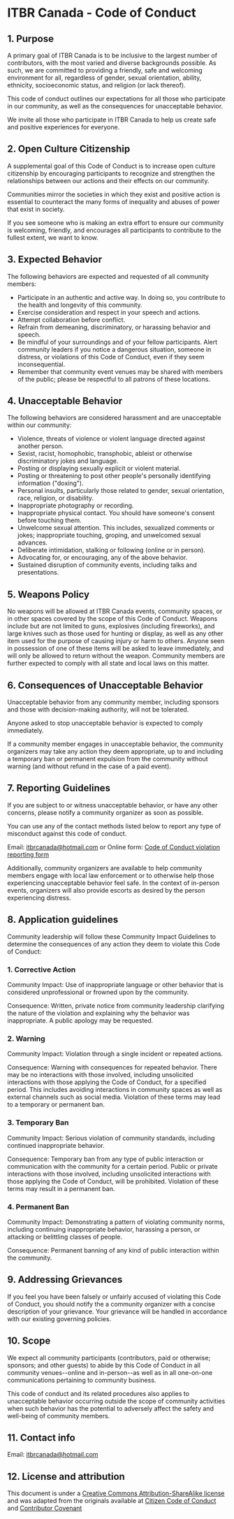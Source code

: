 # ITBR Canada - Code of Conduct

## 1. Purpose

A primary goal of ITBR Canada is to be inclusive to the largest number of contributors, with the most varied and diverse backgrounds possible. As such, we are committed to providing a friendly, safe and welcoming environment for all, regardless of gender, sexual orientation, ability, ethnicity, socioeconomic status, and religion (or lack thereof).

This code of conduct outlines our expectations for all those who participate in our community, as well as the consequences for unacceptable behavior.

We invite all those who participate in ITBR Canada to help us create safe and positive experiences for everyone.

## 2. Open Culture Citizenship

A supplemental goal of this Code of Conduct is to increase open culture citizenship by encouraging participants to recognize and strengthen the relationships between our actions and their effects on our community.

Communities mirror the societies in which they exist and positive action is essential to counteract the many forms of inequality and abuses of power that exist in society.

If you see someone who is making an extra effort to ensure our community is welcoming, friendly, and encourages all participants to contribute to the fullest extent, we want to know.

## 3. Expected Behavior

The following behaviors are expected and requested of all community members:

  * Participate in an authentic and active way. In doing so, you contribute to the health and longevity of this community.
  * Exercise consideration and respect in your speech and actions.
  * Attempt collaboration before conflict.
  * Refrain from demeaning, discriminatory, or harassing behavior and speech.
  * Be mindful of your surroundings and of your fellow participants. Alert community leaders if you notice a dangerous situation, someone in distress, or violations of this Code of Conduct, even if they seem inconsequential.
  * Remember that community event venues may be shared with members of the public; please be respectful to all patrons of these locations.

## 4. Unacceptable Behavior

The following behaviors are considered harassment and are unacceptable within our community:

  * Violence, threats of violence or violent language directed against another person.
  * Sexist, racist, homophobic, transphobic, ableist or otherwise discriminatory jokes and language.
  * Posting or displaying sexually explicit or violent material.
  * Posting or threatening to post other people's personally identifying information ("doxing").
  * Personal insults, particularly those related to gender, sexual orientation, race, religion, or disability.
  * Inappropriate photography or recording.
  * Inappropriate physical contact. You should have someone's consent before touching them.
  * Unwelcome sexual attention. This includes, sexualized comments or jokes; inappropriate touching, groping, and unwelcomed sexual advances.
  * Deliberate intimidation, stalking or following (online or in person).
  * Advocating for, or encouraging, any of the above behavior.
  * Sustained disruption of community events, including talks and presentations.

## 5. Weapons Policy

No weapons will be allowed at ITBR Canada events, community spaces, or in other spaces covered by the scope of this Code of Conduct. Weapons include but are not limited to guns, explosives (including fireworks), and large knives such as those used for hunting or display, as well as any other item used for the purpose of causing injury or harm to others. Anyone seen in possession of one of these items will be asked to leave immediately, and will only be allowed to return without the weapon. Community members are further expected to comply with all state and local laws on this matter.

## 6. Consequences of Unacceptable Behavior

Unacceptable behavior from any community member, including sponsors and those with decision-making authority, will not be tolerated.

Anyone asked to stop unacceptable behavior is expected to comply immediately.

If a community member engages in unacceptable behavior, the community organizers may take any action they deem appropriate, up to and including a temporary ban or permanent expulsion from the community without warning (and without refund in the case of a paid event).

## 7. Reporting Guidelines

If you are subject to or witness unacceptable behavior, or have any other concerns, please notify a community organizer as soon as possible.

You can use any of the contact methods listed below to report any type of misconduct against this code of conduct.

Email: itbrcanada@hotmail.com
or
Online form: [Code of Conduct violation reporting form](https://forms.gle/FiUbgKAZtKMNh5kC8)

Additionally, community organizers are available to help community members engage with local law enforcement or to otherwise help those experiencing unacceptable behavior feel safe. In the context of in-person events, organizers will also provide escorts as desired by the person experiencing distress.

## 8. Application guidelines

Community leadership will follow these Community Impact Guidelines to determine the consequences of any action they deem to violate this Code of Conduct:

### 1. Corrective Action
Community Impact: Use of inappropriate language or other behavior that is considered unprofessional or frowned upon by the community.

Consequence: Written, private notice from community leadership clarifying the nature of the violation and explaining why the behavior was inappropriate. A public apology may be requested.

### 2. Warning
Community Impact: Violation through a single incident or repeated actions.

Consequence: Warning with consequences for repeated behavior. There may be no interactions with those involved, including unsolicited interactions with those applying the Code of Conduct, for a specified period. This includes avoiding interactions in community spaces as well as external channels such as social media. Violation of these terms may lead to a temporary or permanent ban.

### 3. Temporary Ban
Community Impact: Serious violation of community standards, including continued inappropriate behavior.

Consequence: Temporary ban from any type of public interaction or communication with the community for a certain period. Public or private interactions with those involved, including unsolicited interactions with those applying the Code of Conduct, will be prohibited. Violation of these terms may result in a permanent ban.

### 4. Permanent Ban
Community Impact: Demonstrating a pattern of violating community norms, including continuing inappropriate behavior, harassing a person, or attacking or belittling classes of people.

Consequence: Permanent banning of any kind of public interaction within the community.

## 9. Addressing Grievances

If you feel you have been falsely or unfairly accused of violating this Code of Conduct, you should notify the a community organizer with a concise description of your grievance. Your grievance will be handled in accordance with our existing governing policies.


## 10. Scope

We expect all community participants (contributors, paid or otherwise; sponsors; and other guests) to abide by this Code of Conduct in all community venues--online and in-person--as well as in all one-on-one communications pertaining to community business.

This code of conduct and its related procedures also applies to unacceptable behavior occurring outside the scope of community activities when such behavior has the potential to adversely affect the safety and well-being of community members.

## 11. Contact info

Email: itbrcanada@hotmail.com

## 12. License and attribution

This document is under a [Creative Commons Attribution-ShareAlike license](http://creativecommons.org/licenses/by-sa/3.0/) and was adapted from the originals available at [Citizen Code of Conduct](https://github.com/stumpsyn/policies/blob/master/citizen_code_of_conduct.md) and [Contributor Covenant](https://www.contributor-covenant.org/)
